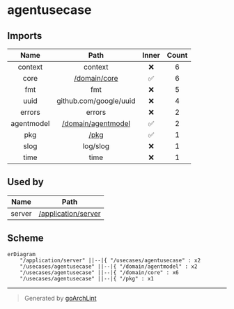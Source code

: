 # agentusecase

## Imports

|    Name    |                     Path                      | Inner | Count |
|:----------:|:---------------------------------------------:|:-----:|:-----:|
|  context   |                    context                    |  ❌   |   6   |
|    core    |       [/domain/core](../domain/core.md)       |  ✅   |   6   |
|    fmt     |                      fmt                      |  ❌   |   5   |
|    uuid    |            github.com/google/uuid             |  ❌   |   4   |
|   errors   |                    errors                     |  ❌   |   2   |
| agentmodel | [/domain/agentmodel](../domain/agentmodel.md) |  ✅   |   2   |
|    pkg     |               [/pkg](../pkg.md)               |  ✅   |   1   |
|    slog    |                   log/slog                    |  ❌   |   1   |
|    time    |                     time                      |  ❌   |   1   |

## Used by

|  Name  |                      Path                       |
|:------:|:-----------------------------------------------:|
| server | [/application/server](../application/server.md) |

## Scheme

```mermaid
erDiagram
    "/application/server" ||--|{ "/usecases/agentusecase" : x2
    "/usecases/agentusecase" ||--|{ "/domain/agentmodel" : x2
    "/usecases/agentusecase" ||--|{ "/domain/core" : x6
    "/usecases/agentusecase" ||--|{ "/pkg" : x1
```

---

> Generated by [goArchLint](https://github.com/gbh007/goarchlint)
